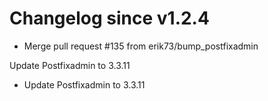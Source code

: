 # Changelog since v1.2.4
- Merge pull request #135 from erik73/bump_postfixadmin

Update Postfixadmin to 3.3.11 
- Update Postfixadmin to 3.3.11 

